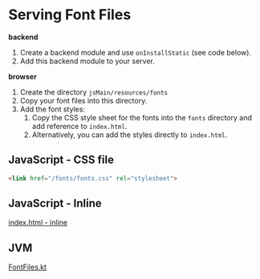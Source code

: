 # Serving Font Files

**backend**

1. Create a backend module and use `onInstallStatic` (see code below).
1. Add this backend module to your server.

**browser**

1. Create the directory `jsMain/resources/fonts`
1. Copy your font files into this directory.
1. Add the font styles:
   1. Copy the CSS style sheet for the fonts into the `fonts` directory and add reference to `index.html`.
   1. Alternatively, you can add the styles directly to `index.html`.

## JavaScript - CSS file

```html
<link href="/fonts/fonts.css" rel="stylesheet">
```

## JavaScript - Inline

[index.html - inline](/src/jsMain/kotlin/zakadabar/cookbook/browser/css/fontfiles/index.html)

## JVM

[FontFiles.kt](/src/jvmMain/kotlin/zakadabar/cookbook/browser/css/fontfiles/FontFiles.kt)
